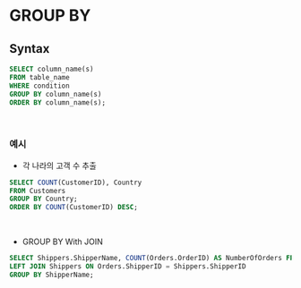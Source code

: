 # GROUP BY

## Syntax

```sql
SELECT column_name(s)
FROM table_name
WHERE condition
GROUP BY column_name(s)
ORDER BY column_name(s);
```

<br>

### 예시

- 각 나라의 고객 수 추출

```sql
SELECT COUNT(CustomerID), Country
FROM Customers
GROUP BY Country;
ORDER BY COUNT(CustomerID) DESC;
```

<br>

- GROUP BY With JOIN

```sql
SELECT Shippers.ShipperName, COUNT(Orders.OrderID) AS NumberOfOrders FROM Orders
LEFT JOIN Shippers ON Orders.ShipperID = Shippers.ShipperID
GROUP BY ShipperName;
```
